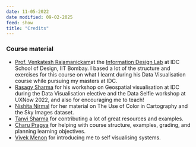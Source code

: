 ```yaml
---
date: 11-05-2022
date modified: 09-02-2025
feed: show
title: "Credits"
---
```

### Course material

- [Prof. Venkatesh Rajamanickam](https://www.idc.iitb.ac.in/people/faculty/venkatesh-rajamanickam)at the [Information Design Lab](https://info-design-lab.github.io/) at IDC School of Design, IIT Bombay. I based a lot of the structure and exercises for this course on what I learnt during his Data Visualisation course while pursuing my masters at IDC.
- [Rasagy Sharma](https://rasagy.in/) for his workshop on Geospatial visualisation at IDC during the Data Visualisation elective and the Data Selfie workshop at UXNow 2022, and also for encouraging me to teach!
- [Nishita Nirmal](https://www.linkedin.com/in/nishita-nirmal/?originalSubdomain=in) for her material on The Use of Color in Cartography and the Sky Images dataset.
- [Tanvi Sharma](https://tanvi.network/) for contributing a lot of great resources and examples.
- [Charu Pragya](https://x.com/CharuPragyaa) for helping with course structure, examples, grading, and planning learning objectives.
- [Vivek Menon](https://www.vivekme.com/) for introducing me to self visualising systems.